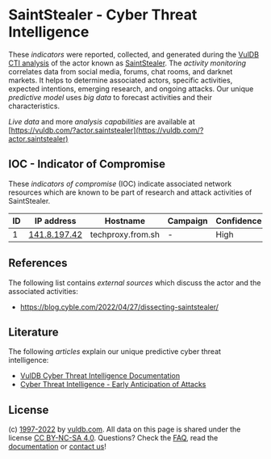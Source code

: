 # SaintStealer - Cyber Threat Intelligence

These _indicators_ were reported, collected, and generated during the [VulDB CTI analysis](https://vuldb.com/?kb.cti) of the actor known as [SaintStealer](https://vuldb.com/?actor.saintstealer). The _activity monitoring_ correlates data from social media, forums, chat rooms, and darknet markets. It helps to determine associated actors, specific activities, expected intentions, emerging research, and ongoing attacks. Our unique _predictive model_ uses _big data_ to forecast activities and their characteristics.

_Live data_ and more _analysis capabilities_ are available at [https://vuldb.com/?actor.saintstealer](https://vuldb.com/?actor.saintstealer)

## IOC - Indicator of Compromise

These _indicators of compromise_ (IOC) indicate associated network resources which are known to be part of research and attack activities of SaintStealer.

ID | IP address | Hostname | Campaign | Confidence
-- | ---------- | -------- | -------- | ----------
1 | [141.8.197.42](https://vuldb.com/?ip.141.8.197.42) | techproxy.from.sh | - | High

## References

The following list contains _external sources_ which discuss the actor and the associated activities:

* https://blog.cyble.com/2022/04/27/dissecting-saintstealer/

## Literature

The following _articles_ explain our unique predictive cyber threat intelligence:

* [VulDB Cyber Threat Intelligence Documentation](https://vuldb.com/?kb.cti)
* [Cyber Threat Intelligence - Early Anticipation of Attacks](https://www.scip.ch/en/?labs.20201022)

## License

(c) [1997-2022](https://vuldb.com/?kb.changelog) by [vuldb.com](https://vuldb.com/?kb.about). All data on this page is shared under the license [CC BY-NC-SA 4.0](https://creativecommons.org/licenses/by-nc-sa/4.0/). Questions? Check the [FAQ](https://vuldb.com/?kb.faq), read the [documentation](https://vuldb.com/?kb) or [contact us](https://vuldb.com/?contact)!
